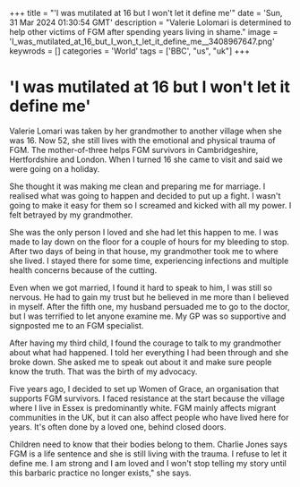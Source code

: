 +++
title = "'I was mutilated at 16 but I won't let it define me'"
date = 'Sun, 31 Mar 2024 01:30:54 GMT'
description = "Valerie Lolomari is determined to help other victims of FGM after spending years living in shame."
image = 'I_was_mutilated_at_16_but_I_won_t_let_it_define_me__3408967647.png'
keywrods =  []
categories = 'World'
tags = ['BBC', "us", "uk"]
+++

# 'I was mutilated at 16 but I won't let it define me'

Valerie Lomari was taken by her grandmother to another village when she was 16.
Now 52, she still lives with the emotional and physical trauma of FGM.
The mother-of-three helps FGM survivors in Cambridgeshire, Hertfordshire and London.
When I turned 16 she came to visit and said we were going on a holiday.

She thought it was making me clean and preparing me for marriage.
I realised what was going to happen and decided to put up a fight.
I wasn<bb>'t going to make it easy for them so I screamed and kicked with all my power.
I felt betrayed by my grandmother.

She was the only person I loved and she had let this happen to me.
I was made to lay down on the floor for a couple of hours for my bleeding to stop.
After two days of being in that house, my grandmother took me to where she lived.
I stayed there for some time, experiencing infections and multiple health concerns because of the cutting.

Even when we got married, I found it hard to speak to him, I was still so nervous.
He had to gain my trust but he believed in me more than I believed in myself.
After the fifth one, my husband persuaded me to go to the doctor, but I was terrified to let anyone examine me.
My GP was so supportive and signposted me to an FGM specialist.

After having my third child, I found the courage to talk to my grandmother about what had happened.
I told her everything I had been through and she broke down.
She asked me to speak out about it and make sure people know the truth.
That was the birth of my advocacy.

Five years ago, I decided to set up Women of Grace, an organisation that supports FGM survivors.
I faced resistance at the start because the village where I live in Essex is predominantly white.
FGM mainly affects migrant communities in the UK, but it can also affect people who have lived here for years.
It<bb>'s often done by a loved one, behind closed doors.

Children need to know that their bodies belong to them.
Charlie Jones says FGM is a life sentence and she is still living with the trauma.
I refuse to let it define me.
I am strong and I am loved and I won<bb>'t stop telling my story until this barbaric practice no longer exists," she says.


